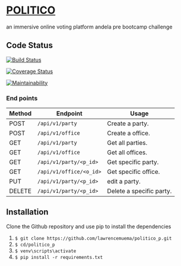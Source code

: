 
# [POLITICO](https://lawrencemuema.github.io/politico_p/UI)

an immersive online voting platform
andela pre bootcamp challenge


## Code Status
[![Build Status](https://travis-ci.org/lawrencemuema/politico_p.svg?branch=develop)](https://travis-ci.org/lawrencemuema/politico_p)

[![Coverage Status](https://coveralls.io/repos/github/lawrencemuema/politico_p/badge.svg?branch=develop)](https://coveralls.io/github/lawrencemuema/politico_p?branch=develop)

[![Maintainability](https://api.codeclimate.com/v1/badges/0e533517d5d3fe5dfa6f/maintainability)](https://codeclimate.com/github/lawrencemuema/politico_p/maintainability)




### End points
Method | Endpoint | Usage |
| ---- | ---- | --------------- |
|POST| `/api/v1/party` |  Create a party. |
|POST| `/api/v1/office` |  Create a office. |
|GET| `/api/v1/party` | Get all parties.|
|GET| `/api/v1/office` | Get all offices.|
|GET| `/api/v1/party/<p_id>` | Get specific party. |
|GET| `/api/v1/office/<o_id>` | Get specific office. |
|PUT| `/api/v1/party/<p_id>` | edit a party. |
|DELETE| `/api/v1/party/<p_id>` | Delete a specific party. |



## Installation

Clone the Github repository and use pip to install the dependencies
1. `$ git clone https://github.com/lawrencemuema/politico_p.git`
2. `$ cd/politico_p`
3. `$ venv\scripts\activate`
4. `$ pip install -r requirements.txt`

